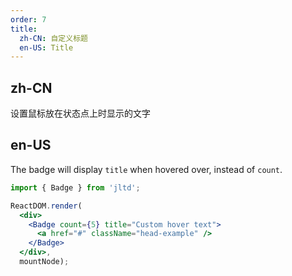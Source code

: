 ```yaml
---
order: 7
title:
  zh-CN: 自定义标题
  en-US: Title
---
```


## zh-CN

设置鼠标放在状态点上时显示的文字

## en-US

The badge will display `title` when hovered over, instead of `count`.

````jsx
import { Badge } from 'jltd';

ReactDOM.render(
  <div>
    <Badge count={5} title="Custom hover text">
      <a href="#" className="head-example" />
    </Badge>
  </div>,
  mountNode);
````

<style>
.ant-badge:not(.ant-badge-status) {
  margin-right: 20px;
}
.head-example {
  width: 42px;
  height: 42px;
  border-radius: 4px;
  background: #eee;
  display: inline-block;
}
</style>
